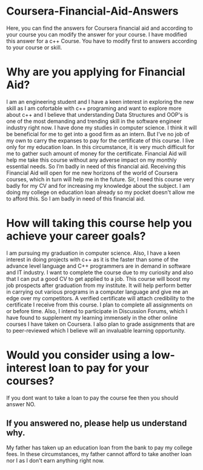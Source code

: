 # Coursera-Financial-Aid-Answers
Here, you can find the answers for Coursera financial aid and according to your course you can modify the answer for your course.
I have modified this answer for a c++ Course. You have to modify first to answers according to your course or skill.


# Why are you applying for Financial Aid?

I am an engineering student and I have a keen interest in exploring the new skill as I am cofortable with c++ programing and want to explore more about c++ and I believe that understanding Data Structures and OOP's is one of the most demanding and trending skill in the software engineer industry right now. I have done my studies in computer science. I think it will be beneficial for me to get into a good firm as an intern. But I’ve no job of my own to carry the expanses to pay for the certificate of this course. I live only for my education loan. In this circumstance, it is very much difficult for me to gather such amount of money for the certificate. Financial Aid will help me take this course without any adverse impact on my monthly essential needs. So I’m badly in need of this financial aid. Receiving this Financial Aid will open for me new horizons of the world of Coursera courses, which in turn will help me in the future. Sir, I need this course very badly for my CV and for increasing my knowledge about the subject. I am doing my college on education loan already so my pocket doesn't allow me to afford this. So I am badly in need of this financial aid.

# How will taking this course help you achieve your career goals?

I am pursuing my graduation in computer science. Also, I have a keen interest in doing projects with c++ as it is the faster than some of the advance level language and C++ programmers are in demand in software and IT industry. I want to complete the course due to my curiosity and also that I can put a good CV to get applied to a job. This course will boost my job prospects after graduation from my institute. It will help perform better in carrying out various programs in a computer language and give me an edge over my competitors. A verified certificate will attach credibility to the certificate I receive from this course. I plan to complete all assignments on or before time. Also, I intend to participate in Discussion Forums, which I have found to supplement my learning immensely in the other online courses I have taken on Coursera. I also plan to grade assignments that are to peer-reviewed which I believe will an invaluable learning opportunity.

# Would you consider using a low-interest loan to pay for your courses?

If you dont want to take a loan to pay the course fee then you should answer NO.

## If you answered no, please help us understand why.

My father has taken up an education loan from the bank to pay my college fees. In these circumstances, my father cannot afford to take another loan nor I as I don't earn anything right now.
